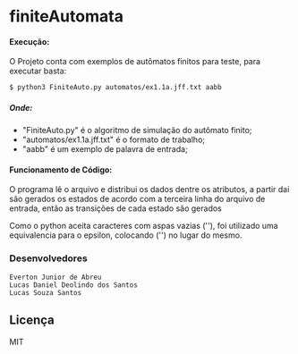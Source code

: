 # finiteAutomata

#### Execução:

O Projeto conta com exemplos de autômatos finitos para teste, para executar basta:
```sh
$ python3 FiniteAuto.py automatos/ex1.1a.jff.txt aabb
```
##### Onde:
- "FiniteAuto.py" é o algoritmo de simulação do autômato finito;
- "automatos/ex1.1a.jff.txt" é o formato de trabalho;
- "aabb" é um exemplo de palavra de entrada;

#### Funcionamento de Código:
O programa lê o arquivo e distribui os dados dentre os atributos, a partir dai são gerados os estados de acordo com a terceira linha do arquivo de entrada, então as transições de cada estado são gerados

Como o python aceita caracteres com aspas vazias (''), foi utilizado uma equivalencia para o epsilon, colocando ('') no lugar do mesmo.

### Desenvolvedores

    Everton Junior de Abreu
    Lucas Daniel Deolindo dos Santos
    Lucas Souza Santos

Licença
----

MIT

